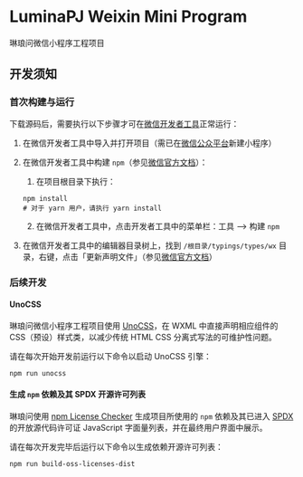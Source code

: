 # LuminaPJ Weixin Mini Program

琳琅问微信小程序工程项目

## 开发须知

### 首次构建与运行

下载源码后，需要执行以下步骤才可在[微信开发者工具](https://developers.weixin.qq.com/miniprogram/dev/devtools/download.html)正常运行：

1. 在微信开发者工具中导入并打开项目（需已在[微信公众平台](https://mp.weixin.qq.com/)新建小程序）
2. 在微信开发者工具中构建 `npm`（参见[微信官方文档](https://developers.weixin.qq.com/miniprogram/dev/devtools/npm.html)）：
    1. 在项目根目录下执行：
    
    ```Shell
    npm install
    # 对于 yarn 用户，请执行 yarn install
    ```
    2. 在微信开发者工具中，点击开发者工具中的菜单栏：工具 --> 构建 `npm` 
3. 在微信开发者工具中的编辑器目录树上，找到 `/根目录/typings/types/wx` 目录，右键，点击「更新声明文件」（参见[微信官方文档](https://developers.weixin.qq.com/miniprogram/dev/devtools/compilets.html)）

### 后续开发

#### UnoCSS

琳琅问微信小程序工程项目使用 [UnoCSS](https://unocss.dev/)，在 WXML 中直接声明相应组件的 CSS（预设）样式类，以减少传统 HTML CSS 分离式写法的可维护性问题。

请在每次开始开发前运行以下命令以启动 UnoCSS 引擎：

```Shell
npm run unocss
```

#### 生成 `npm` 依赖及其 SPDX 开源许可列表

琳琅问使用 [npm License Checker](https://github.com/RSeidelsohn/license-checker-rseidelsohn) 生成项目所使用的 `npm` 依赖及其已进入 [SPDX](https://spdx.dev/) 的开放源代码许可证 JavaScript 字面量列表，并在最终用户界面中展示。

请在每次开发完毕后运行以下命令以生成依赖开源许可列表：

```Shell
npm run build-oss-licenses-dist
```
